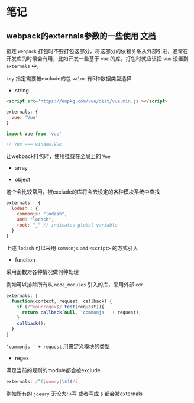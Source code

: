 # 笔记

## webpack的externals参数的一些使用 [文档](https://webpack.js.org/configuration/externals)

指定 `webpack` 打包时不要打包这部分，将这部分的依赖关系从外部引进，通常在开发库的时候会有用，比如开发一些基于 `vue` 的库，打包时就应该把 `vue` 设置到 `externals` 中。

`key` 指定需要被exclude的包
`value` 有5种数据类型选择

- string

```html
<script src='https://unpkg.com/vue/dist/vue.min.js'></script>
```

```js
externals: {
  vue: 'Vue'
}
```

```js
import Vue from 'vue'

// Vue === window.Vue
```
让webpack打包时，使用挂载在全局上的 `Vue` 

- array


- object

这个会比较常用，被exclude的库将会去设定的各种模块系统中查找

```js
externals : {
  lodash : {
    commonjs: "lodash",
    amd: "lodash",
    root: "_" // indicates global variable
  }
}
```

上述 `lodash` 可以采用 `commonjs` `amd` `<script>` 的方式引入

- function

采用函数对各种情况做何种处理

例如可以排除所有从 `node_modules` 引入的库，采用外部 `cdn`

```js
externals: [
  function(context, request, callback) {
    if (/^yourregex$/.test(request)){
      return callback(null, 'commonjs ' + request);
    }
    callback();
  }
]
```

`'commonjs ' + request` 用来定义模块的类型

- regex

满足当前的规则的module都会被exclude

```js
externals: /^(jquery|\$)$/i
```

例如所有的 `jqeury` 无论大小写 或者写成 `$` 都会被externals
